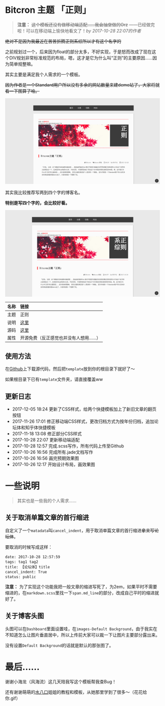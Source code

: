 # Bitcron 主题 「正则」

> **注意：** ~~这个模板还没有做移动端适配……我会抽空做的Orz~~ ——已经做完啦！可以在移动端上愉快地看文了！*by 2017-10-28 22:07的作者*

~~绝对不是因为我最近在苦苦折腾正则系综所以才有这个名字的~~

之前规划过一个，后来因为float的部分太多，不好实现，于是怒而改成了现在这个DIV规划非常标准规范的布局，嗯，这才是它为什么叫“正则”的主要原因……因为简单规整嘛。

其实主要是满足我个人需求的一个模板。

~~因为作者是一个Standard用户所以没有多余的网站数量来建demo站了，大家将就看一下图算了哈。~~

![](./bitcron-theme-canonical-01.png)

其实我比较推荐写两到四个字的博客名。

**特别是写四个字的，会比较好看。**

![](./bitcron-theme-canonical-02.png)

| 名称 | 链接 |
|:--- |:---|
| 主题 | 正则 |
| 说明 | [这里](https://matrixk.me/post/zi-zhi/bitcron-theme-canonical) |
| 源码 | [这里](https://github.com/matrixk/bitcron-theme-canonical) |
| 属性 | 开源免费（反正感觉也并没有人想用……） |

## 使用方法

在[Github](https://github.com/matrixk/bitcron-theme-canonical)上下载源代码，然后把`template`放到你的根目录下就好了～

如果根目录下已有`template`文件夹，请直接覆盖ww

## 更新日志

- 2017-12-05 18:24 更新了CSS样式，给两个快捷模板加上了新旧文章的翻页按钮
- 2017-11-26 17:01 修正移动端CSS样式，更改归档方式为按年份归档，追加论坛体和知乎体快捷模板
- 2017-11-18 13:08 修正部分CSS样式
- 2017-10-28 22:07 更新移动端适配
- 2017-10-28 12:57 完成.scss写作，所有代码上传至Github
- 2017-10-26 16:56 完成所有.jade文档写作
- 2017-10-26 16:56 画完预期效果图
- 2017-10-26 12:17 开始设计布局，画效果图


# 一些说明

> 其实也是一些我的个人需求……

## 关于取消单篇文章的首行缩进

自定义了一个`matadata`叫`cancel_indent`，用于取消单篇文章的首行缩进~~拿来写论坛体~~。

要取消的时候写成这样：

```
date: 2017-10-28 12:57:59
tags: tag1 tag2
title: 【论坛体】title
cancel_indent: True
status: public
```

**注意：** 为了实现这个功能我把一般文章的缩进写死了，为2em，如果平时不需要缩进的，在`markdown.scss`里找一下`span.md_line`的部分，改成自己平时的缩进就好了。

## 关于博客头图

头图可以在`Dashboard`里面设置哇，在`images-Default Background`，由于我实在不知道怎么让图片垂直居中，所以上传前大家可以裁一下让图片主要部分露出来。

没有设置`Default Background`的话就是默认的那张图了。

# 最后……

谢谢小海龙（风海流）这几天陪我写这个模板帮我查Bug！

还有谢谢萌萌的[水八口](https://blog.shuiba.co/)姐姐的教程和模板，从她那里学到了很多～（花花给你.gif）
